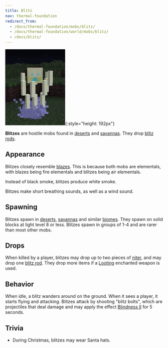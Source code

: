 ```yaml
---
title: Blitz
nav: thermal-foundation
redirect_from:
  - /docs/thermal-foundation/mobs/blitz/
  - /docs/thermal-foundation/world/mobs/blitz/
  - /docs/blitz/
---
```


![Blitz](/assets/images/thermal-foundation/blitz.png){:style="height: 192px"}


**Blitzes** are hostile mobs found in
[deserts](https://minecraft.gamepedia.com/Desert) and
[savannas](https://minecraft.gamepedia.com/Savanna). They drop [blitz
rods](/docs/thermal-foundation/blitz-rod/).


Appearance
----------

Blitzes closely resemble [blazes](https://minecraft.gamepedia.com/Blaze). This
is because both mobs are elementals, with blazes being fire elementals and
blitzes being air elementals.

Instead of black smoke, blitzes produce white smoke.

Blitzes make short breathing sounds, as well as a wind sound.


Spawning
--------

Blitzes spawn in [deserts](https://minecraft.gamepedia.com/Desert),
[savannas](https://minecraft.gamepedia.com/Savanna) and similar
[biomes](https://minecraft.gamepedia.com/Biome). They spawn on solid blocks at
light level 8 or less. Blitzes spawn in groups of 1-4 and are rarer than most
other mobs.


Drops
-----

When killed by a player, blitzes may drop up to two pieces of
[niter](/docs/thermal-foundation/niter/), and may drop one [blitz rod](/docs/thermal-foundation/blitz-rod/). They drop
more items if a [Looting](https://minecraft.gamepedia.com/Looting) enchanted
weapon is used.


Behavior
--------

When idle, a blitz wanders around on the ground. When it sees a player, it
starts flying and attacking. Blitzes attack by shooting "blitz bolts", which are
projectiles that deal damage and may apply the effect [Blindness
II](https://minecraft.gamepedia.com/Blindness) for 5 seconds.


Trivia
------

* During Christmas, blitzes may wear Santa hats.
